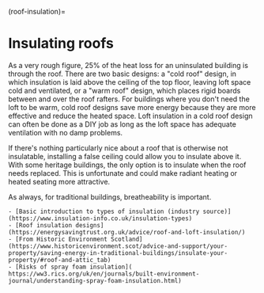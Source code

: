 (roof-insulation)=
# Insulating roofs

As a very rough figure, 25% of the heat loss for an uninsulated building is through the roof. There are two basic designs:  a "cold roof" design, in which insulation is laid above the ceiling of the top floor, leaving loft space cold and ventilated, or a "warm roof" design, which places rigid boards between and over the roof rafters.  For buildings where you don't need the loft to be warm, cold roof designs save more energy because they are more effective and reduce the heated space. Loft insulation in a cold roof design can often be done as a DIY job as long as the loft space has adequate ventilation with no damp problems.  

If there's nothing particularly nice about a roof that is otherwise not insulatable, installing a false ceiling could allow you to insulate above it. With some heritage buildings, the only option is to insulate when the roof needs replaced.  This is unfortunate and could make radiant heating or heated seating more attractive.  

As always, for traditional buildings, breatheability is important.

```{admonition} More information
- [Basic introduction to types of insulation (industry source)](https://www.insulation-info.co.uk/insulation-types)
- [Roof insulation designs](https://energysavingtrust.org.uk/advice/roof-and-loft-insulation/)
- [From Historic Environment Scotland](https://www.historicenvironment.scot/advice-and-support/your-property/saving-energy-in-traditional-buildings/insulate-your-property/#roof-and-attic_tab)
- [Risks of spray foam insulation]( https://ww3.rics.org/uk/en/journals/built-environment-journal/understanding-spray-foam-insulation.html)

```
